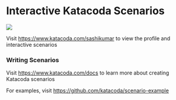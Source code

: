 # Interactive Katacoda Scenarios

[![](http://shields.katacoda.com/katacoda/sashikumar/count.svg)](https://www.katacoda.com/sashikumar "Get your profile on Katacoda.com")

Visit https://www.katacoda.com/sashikumar to view the profile and interactive scenarios

### Writing Scenarios
Visit https://www.katacoda.com/docs to learn more about creating Katacoda scenarios

For examples, visit https://github.com/katacoda/scenario-example
